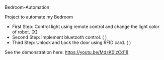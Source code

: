 Bedroom-Automation

Project to automate my Bedroom

* First Step: Control light using remote control and change the light color of robot. (X)
* Second Step: Implement bluetooth control. ( )
* Third Step: Unlock and Lock the door using RFID card. ( )

See the demonstration here: https://youtu.be/MdsK0IzCd18